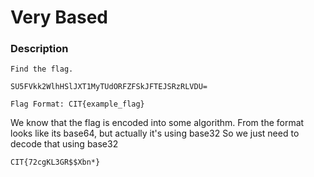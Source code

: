 # Very Based

### Description
```
Find the flag.

SU5FVkk2WlhHSlJXT1MyTUdORFZFSkJFTEJSRzRLVDU=

Flag Format: CIT{example_flag}
```

We know that the flag is encoded into some algorithm.
From the format looks like its base64, but actually it's using base32
So we just need to decode that using base32

```
CIT{72cgKL3GR$$Xbn*}
```